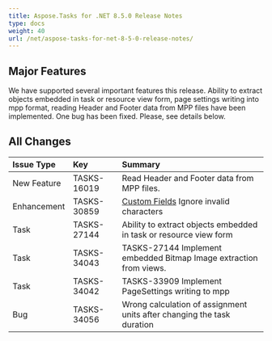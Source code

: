 ```yaml
---
title: Aspose.Tasks for .NET 8.5.0 Release Notes
type: docs
weight: 40
url: /net/aspose-tasks-for-net-8-5-0-release-notes/
---
```


## **Major Features**
We have supported several important features this release. Ability 
to extract objects embedded in task or resource view form, page settings
writing into mpp format, reading Header and Footer data from MPP 
files have been implemented. One bug has been fixed. Please, see details
below.

## **All Changes**
|**Issue Type** |**Key** |**Summary** |
| :- | :- | :- |
|New Feature |TASKS-16019 |Read Header and Footer data from MPP files. |
|Enhancement |TASKS-30859 |[Custom Fields](/pages/createpage.action?spaceKey=tasksnet&title=Custom+++Fields&linkCreation=true&fromPageId=16287091) Ignore invalid characters |
|Task |TASKS-27144 |Ability to extract objects embedded in task or resource view form |
|Task |TASKS-34043 |TASKS-27144 Implement embedded Bitmap Image extraction from views. |
|Task |TASKS-34042 |TASKS-33909 Implement PageSettings writing to mpp |
|Bug |TASKS-34056 |Wrong calculation of assignment units after changing the task duration |

